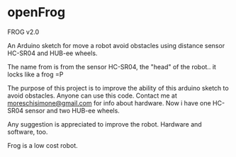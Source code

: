 openFrog
========

FROG v2.0

An Arduino sketch for move a robot avoid obstacles using distance sensor HC-SR04 and HUB-ee wheels.

The name from is from the sensor HC-SR04, the "head" of the robot.. it locks like a frog =P

The purpose of this project is to improve the ability of this arduino sketch to avoid obstacles. Anyone can use this code. 
Contact me at moreschisimone@gmail.com for info about hardware. Now i have one HC-SR04 sensor and two HUB-ee wheels.

Any suggestion is appreciated to improve the robot. Hardware and software, too.

Frog is a low cost robot.
